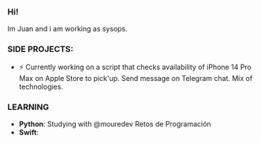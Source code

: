 ### Hi!

Im Juan and i am working as sysops.

### SIDE PROJECTS:

- ⚡ Currently working on a script that checks availability of iPhone 14 Pro Max on Apple Store to pick'up. Send message on Telegram chat. Mix of technologies.


### LEARNING

-  **Python**: Studying with @mouredev Retos de Programación
-  **Swift**:

<!--
**chuanmi/chuanmi** is a ✨ _special_ ✨ repository because its `README.md` (this file) appears on your GitHub profile.

-->
